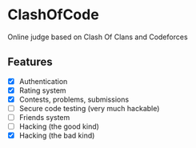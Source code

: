 # ClashOfCode
Online judge based on Clash Of Clans and Codeforces

## Features

* [x] Authentication
* [x] Rating system
* [x] Contests, problems, submissions
* [ ] Secure code testing (very much hackable)
* [ ] Friends system
* [ ] Hacking (the good kind)
* [x] Hacking (the bad kind)
